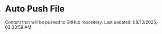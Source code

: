 # Auto Push File

Content that will be pushed to GitHub repository.
Last updated: 08/13/2025, 03:33:58 AM